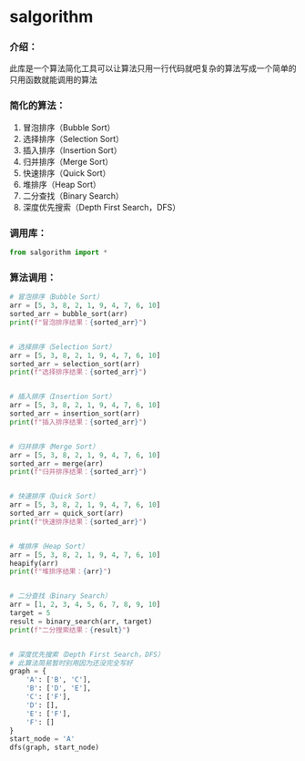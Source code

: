 # salgorithm

### 介绍：

此库是一个算法简化工具可以让算法只用一行代码就吧复杂的算法写成一个简单的只用函数就能调用的算法

### 简化的算法：

1. 冒泡排序（Bubble Sort）
2. 选择排序（Selection Sort）
3. 插入排序（Insertion Sort）
4. 归并排序（Merge Sort）
5. 快速排序（Quick Sort）
6. 堆排序（Heap Sort）
7. 二分查找（Binary Search）
8. 深度优先搜索（Depth First Search，DFS）

### 调用库：

```python
from salgorithm import *
```

### 算法调用：

```python
# 冒泡排序（Bubble Sort）
arr = [5, 3, 8, 2, 1, 9, 4, 7, 6, 10]
sorted_arr = bubble_sort(arr)
print(f"冒泡排序结果：{sorted_arr}")


# 选择排序（Selection Sort）
arr = [5, 3, 8, 2, 1, 9, 4, 7, 6, 10]
sorted_arr = selection_sort(arr)
print(f"选择排序结果：{sorted_arr}")


# 插入排序（Insertion Sort）
arr = [5, 3, 8, 2, 1, 9, 4, 7, 6, 10]
sorted_arr = insertion_sort(arr)
print(f"插入排序结果：{sorted_arr}")


# 归并排序（Merge Sort）
arr = [5, 3, 8, 2, 1, 9, 4, 7, 6, 10]
sorted_arr = merge(arr)
print(f"归并排序结果：{sorted_arr}")


# 快速排序（Quick Sort）
arr = [5, 3, 8, 2, 1, 9, 4, 7, 6, 10]
sorted_arr = quick_sort(arr)
print(f"快速排序结果：{sorted_arr}")


# 堆排序（Heap Sort）
arr = [5, 3, 8, 2, 1, 9, 4, 7, 6, 10]
heapify(arr)
print(f"堆排序结果：{arr}")


# 二分查找（Binary Search）
arr = [1, 2, 3, 4, 5, 6, 7, 8, 9, 10]
target = 5
result = binary_search(arr, target)
print(f"二分搜索结果：{result}")


# 深度优先搜索（Depth First Search，DFS）
# 此算法简易暂时别用因为还没完全写好
graph = {
	'A': ['B', 'C'],
	'B': ['D', 'E'],
	'C': ['F'],
	'D': [],
	'E': ['F'],
	'F': []
}
start_node = 'A'
dfs(graph, start_node)
```




